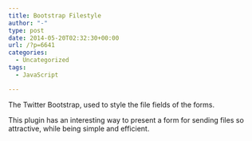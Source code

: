 ```yaml
---
title: Bootstrap Filestyle
author: "-"
type: post
date: 2014-05-20T02:32:30+00:00
url: /?p=6641
categories:
  - Uncategorized
tags:
  - JavaScript

---
```

The Twitter Bootstrap, used to style the file fields of the forms.

This plugin has an interesting way to present a form for sending files so attractive, while being simple and efficient.
